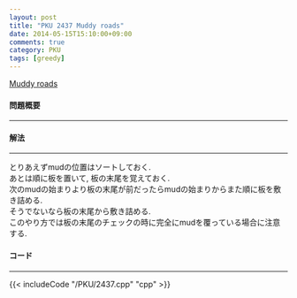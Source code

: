 ```yaml
---
layout: post
title: "PKU 2437 Muddy roads"
date: 2014-05-15T15:10:00+09:00
comments: true
category: PKU
tags: [greedy]
---
```


[Muddy roads](http://poj.org/problem?id=2437)

#### 問題概要

****

#### 解法

****

とりあえずmudの位置はソートしておく.  
あとは順に板を置いて, 板の末尾を覚えておく.  
次のmudの始まりより板の末尾が前だったらmudの始まりからまた順に板を敷き詰める.  
そうでないなら板の末尾から敷き詰める.  
このやり方では板の末尾のチェックの時に完全にmudを覆っている場合に注意する.  

#### コード

****

{{< includeCode "/PKU/2437.cpp" "cpp" >}}
